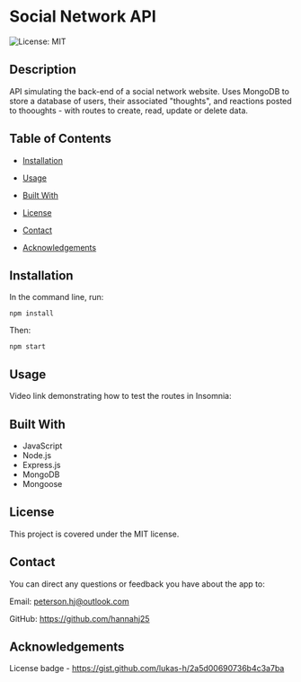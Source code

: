 # Social Network API 

![License: MIT](https://img.shields.io/badge/License-MIT-yellow.svg)

## Description
API simulating the back-end of a social network website. Uses MongoDB to store a database of users, their associated "thoughts", and reactions posted to thooughts - with routes to create, read, update or delete data.

## Table of Contents


- [Installation](#installation)

- [Usage](#usage)

- [Built With](#built-with)

- [License](#license)

- [Contact](#contact)

- [Acknowledgements](#acknowledgements)


## Installation
In the command line, run:

`npm install`

Then:

`npm start`

## Usage
Video link demonstrating how to test the routes in Insomnia:

## Built With
- JavaScript
- Node.js
- Express.js
- MongoDB
- Mongoose

## License
This project is covered under the MIT license.

## Contact
You can direct any questions or feedback you have about the app to:

Email: peterson.hj@outlook.com

GitHub: https://github.com/hannahj25

## Acknowledgements
License badge - https://gist.github.com/lukas-h/2a5d00690736b4c3a7ba